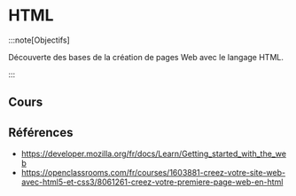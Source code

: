 # HTML

:::note[Objectifs]

Découverte des bases de la création de pages Web avec le langage HTML.

:::

## Cours

<Reaveal name="3cci-webs-html" />

## Références

- https://developer.mozilla.org/fr/docs/Learn/Getting_started_with_the_web
- https://openclassrooms.com/fr/courses/1603881-creez-votre-site-web-avec-html5-et-css3/8061261-creez-votre-premiere-page-web-en-html
